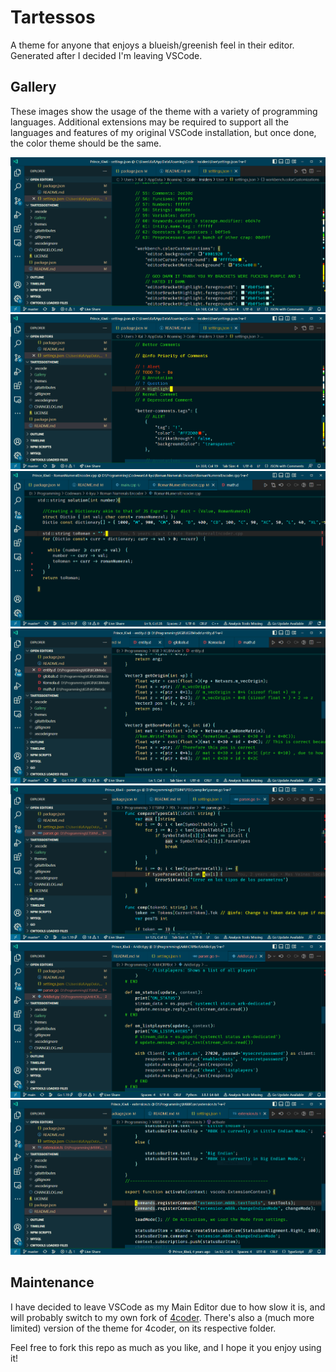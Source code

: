 # Tartessos

A theme for anyone that enjoys a blueish/greenish feel in their editor. Generated after I decided I'm leaving VSCode.

## Gallery

These images show the usage of the theme with a variety of programming languages. Additional extensions may be required to support all the languages and features of my original VSCode installation, but once done, the color theme should be the same.

![Json With Comments](/Gallery/JsonWithComments.PNG "Sample image using the Theme on a Json w/ Comments file.")
![Another Json With Comments](/Gallery/JsonWithComments2.PNG "Sample image using the Theme on a Json w/ Comments file.")
![C++](/Gallery/CPP.png "Sample image using the Theme on a C++ file.")
![D](/Gallery/Dlang.PNG "Sample image using the Theme on a D file.")
![Go](/Gallery/Golang.PNG "Sample image using the Theme on a Golang file.")
![Python](/Gallery/Python.PNG "Sample image using the Theme on a Python file.")
![TypeScript](/Gallery/TypeScript.PNG "Sample image using the Theme on a TypeScript file.")

## Maintenance

I have decided to leave VSCode as my Main Editor due to how slow it is, and will probably switch to my own fork of [4coder](https://4coder.net/). There's also a (much more limited) version of the theme for 4coder, on its respective folder. 

Feel free to fork this repo as much as you like, and I hope it you enjoy using it!
